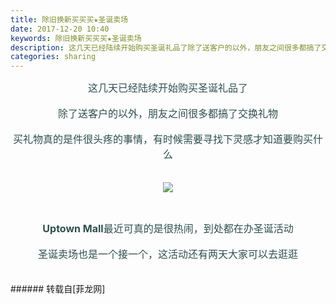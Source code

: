 ```yaml
---
title: 除旧换新买买买★圣诞卖场
date: 2017-12-20 10:40
keywords: 除旧换新买买买★圣诞卖场
description: 这几天已经陆续开始购买圣诞礼品了除了送客户的以外，朋友之间很多都搞了交换礼物买礼物真的是件很头疼的事情，有时候需要寻找下灵感才知道要购买什么Uptown Mall最近可真的是很热闹，到处都在办圣诞活动圣诞卖场也是一个接一个，这活动还有两天大家可以去逛逛
categories: sharing
---
```

<td class="t_f" id="postmessage_1046036">

<div align="center"><font size="3"><font color="#2f4f4f">这几天已经陆续开始购买圣诞礼品了</font></font></div><br/>
<div align="center"><font size="3"><font color="#2f4f4f">除了送客户的以外，朋友之间很多都搞了交换礼物</font></font></div><br/>
<div align="center"><font size="3"><font color="#2f4f4f">买礼物真的是件很头疼的事情，有时候需要寻找下灵感才知道要购买什么</font></font></div><br/>
<div align="center"><img alt="" border="0" class="zoom" data-cf-modified-681e45b244723abeb4a0837b-="" file="https://www.jiuwa.net/tuku/20170815/rCs7W776.jpg" id="aimg_a42a3" lazyloadthumb="1" onclick="" onmouseover="" src="https://www.jiuwa.net/tuku/20170815/rCs7W776.jpg"/></div><br/>
<div align="center"><font size="3"><font color="#2f4f4f">

<img aid="712446" data-cf-modified-681e45b244723abeb4a0837b-="" file="data/attachment/forum/201712/20/102442z4o9404z6vvov166.jpg.thumb.jpg" id="aimg_712446" inpost="1" onclick="" onmouseover="" src="http://www.flw.ph/data/attachment/forum/201712/20/102442z4o9404z6vvov166.jpg" style="cursor:pointer" zoomfile="data/attachment/forum/201712/20/102442z4o9404z6vvov166.jpg"/>


</font></font></div><br/>
<div align="center"><font size="3"><font color="#2f4f4f"><strong>Uptown Mall</strong>最近可真的是很热闹，到处都在办圣诞活动</font></font></div><br/>
<div align="center"><font size="3"><font color="#2f4f4f">圣诞卖场也是一个接一个，这活动还有两天大家可以去逛逛</font></font></div><br/>
<br/>
</td>
###### 转载自[菲龙网]